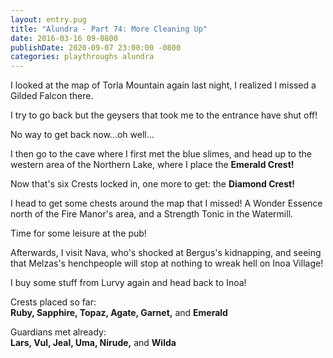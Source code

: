 ```yaml
---
layout: entry.pug
title: "Alundra - Part 74: More Cleaning Up"
date: 2016-03-16 09-0800
publishDate: 2020-09-07 23:00:00 -0800
categories: playthroughs alundra
---
```


I looked at the map of Torla Mountain again last night, I realized I missed a Gilded Falcon there.

I try to go back but the geysers that took me to the entrance have shut off!

No way to get back now...oh well...

I then go to the cave where I first met the blue slimes, and head up to the western area of the Northern Lake, where I place the **Emerald Crest!**

Now that's six Crests locked in, one more to get: the **Diamond Crest!**

I head to get some chests around the map that I missed! A Wonder Essence north of the Fire Manor's area, and a Strength Tonic in the Watermill.

Time for some leisure at the pub!

Afterwards, I visit Nava, who's shocked at Bergus's kidnapping, and seeing that Melzas's henchpeople will stop at nothing to wreak hell on Inoa Village!

I buy some stuff from Lurvy again and head back to Inoa!

Crests placed so far:<br/>
**Ruby, Sapphire, Topaz, Agate, Garnet,** and **Emerald**

Guardians met already:<br/>
**Lars, Vul, Jeal, Uma, Nirude,** and **Wilda**